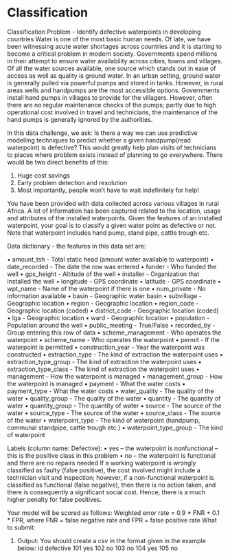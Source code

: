 # Classification
Classification Problem - Identify defective waterpoints in developing countries
Water is one of the most basic human needs. Of late, we have been witnessing acute water shortages across countries and it is starting to become a critical problem in modern society. Governments spend millions in their attempt to ensure water availability across cities, towns and villages. Of all the water sources available, one source which stands out in ease of access as well as quality is ground water. In an urban setting, ground water is generally pulled via powerful pumps and stored in tanks. However, in rural areas wells and handpumps are the most accessible options. Governments install hand pumps in villages to provide for the villagers. However, often there are no regular maintenance checks of the pumps; partly due to high operational cost involved in travel and technicians, the maintenance of the hand pumps is generally ignored by the authorities.

In this data challenge, we ask:
Is there a way we can use predictive modelling techniques to predict whether a given handpump(read waterpoint) is defective? This would greatly help plan visits of technicians to places where problem exists instead of planning to go everywhere. There would be two direct benefits of this: 
1.	Huge cost savings 
2.	Early problem detection and resolution
3.	Most importantly, people won’t have to wait indefinitely for help!

You have been provided with data collected across various villages in rural Africa. A lot of information has been captured related to the location, usage and attributes of the installed waterpoints. Given the features of an installed waterpoint, your goal is to classify a given water point as defective or not. Note that waterpoint includes hand pump, stand pipe, cattle trough  etc.

Data dictionary - the features in this data set are:

•	amount_tsh - Total static head (amount water available to waterpoint)
•	date_recorded - The date the row was entered
•	funder - Who funded the well
•	gps_height - Altitude of the well
•	installer - Organization that installed the well
•	longitude - GPS coordinate
•	latitude - GPS coordinate
•	wpt_name - Name of the waterpoint if there is one
•	num_private - No information available
•	basin - Geographic water basin
•	subvillage - Geographic location
•	region - Geographic location
•	region_code - Geographic location (coded)
•	district_code - Geographic location (coded)
•	lga - Geographic location
•	ward - Geographic location
•	population - Population around the well
•	public_meeting - True/False
•	recorded_by - Group entering this row of data
•	scheme_management - Who operates the waterpoint
•	scheme_name - Who operates the waterpoint
•	permit - If the waterpoint is permitted
•	construction_year - Year the waterpoint was constructed
•	extraction_type - The kind of extraction the waterpoint uses
•	extraction_type_group - The kind of extraction the waterpoint uses
•	extraction_type_class - The kind of extraction the waterpoint uses
•	management - How the waterpoint is managed
•	management_group - How the waterpoint is managed
•	payment - What the water costs
•	payment_type - What the water costs
•	water_quality - The quality of the water
•	quality_group - The quality of the water
•	quantity - The quantity of water
•	quantity_group - The quantity of water
•	source - The source of the water
•	source_type - The source of the water
•	source_class - The source of the water
•	waterpoint_type - The kind of waterpoint (handpump, communal standpipe, cattle trough etc.)
•	waterpoint_type_group - The kind of waterpoint

Labels (column name: Defective):
•	yes – the waterpoint is nonfunctional – this is the positive class in this problem
•	no – the waterpoint is functional and there are no repairs needed
If a working waterpoint is wrongly classified as faulty (false positive), the cost involved might include a technician visit and inspection; however, if a non-functional waterpoint is classified as functional (false negative), then there is no action taken, and there is consequently a significant social cost. Hence, there is a much higher penalty for false positives.

Your model will be scored as follows:
Weighted error rate = 0.9 * FNR + 0.1 * FPR,
where FNR = false negative rate and FPR = false positive rate
 What to submit: 
1.	Output: You should create a csv in the format given in the example below:
id	defective
101	yes
102	no
103	no
104	yes
105	no
